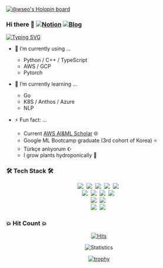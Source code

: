 [![@wseo's Holopin board](https://holopin.io/api/user/board?user=wseo)](https://holopin.io/@wseo)

### Hi there 👋 [![Notion](https://img.shields.io/badge/Notion-000000?style=flat-square&logo=Notion&logoColor=white)](https://notion.so) [![Blog](https://img.shields.io/badge/Blog-22cc44?style=flat-square&logo=blogger&logoColor=white)](https://won.hashnode.dev/)

[![Typing SVG](https://readme-typing-svg.demolab.com?font=Black+Ops+One&pause=1000&color=000000&width=380&height=29&lines=Welcome+to+my+github;I+am+a+developer+%2F+translator;My+passion+is+in+deep-learning;Hope+you+have+a+great+day)](https://git.io/typing-svg)

- 🔭 I’m currently using ...
  * Python / C++ / TypeScript
  * AWS / GCP
  * Pytorch

- 🌱 I’m currently learning ...
  * Go
  * K8S / Anthos / Azure
  * NLP

- ⚡ Fun fact: ...
  * Current [AWS AI&ML Scholar](https://www.youtube.com/watch?v=nhda21qxl3A&t=2s) 🌐
  * Google ML Bootcamp graduate (3rd cohort of Korea) ⭐
  * Türkçe anlıyorum ☪️
  * I grow plants hydroponically 🌿
<!--
**wonhyeongseo/wonhyeongseo** is a ✨ _special_ ✨ repository because its `README.md` (this file) appears on your GitHub profile.

Here are some ideas to get you started:

- 🔭 I’m currently working on ...
- 🌱 I’m currently learning ...
- 👯 I’m looking to collaborate on ...
- 🤔 I’m looking for help with ...
- 💬 Ask me about ...
- 📫 How to reach me: ...
- 😄 Pronouns: ...
- ⚡ Fun fact: ...
-->

### 🛠 Tech Stack 🛠
<p align="center">
  <img src="https://img.shields.io/badge/Python-3766AB?style=flat-square&logo=Python&logoColor=white"/></a>&nbsp 
  <img src="https://img.shields.io/badge/C++-00599C?style=flat-square&logo=C%2B%2B&logoColor=white"/></a>&nbsp 
  <img src="https://img.shields.io/badge/C-A8B9CC?style=flat-square&logo=C&logoColor=white"/></a>&nbsp 
  <img src="https://img.shields.io/badge/Java-007396?style=flat-square&logo=Java&logoColor=white"/></a>&nbsp 
  <img src="https://img.shields.io/badge/Scala-DC322F?style=flat-square&logo=Scala&logoColor=white"/></a>&nbsp 
  <br>
  <img src="https://img.shields.io/badge/Hadoop-66CCFF?style=flat-square&logo=Apache%20Hadoop&logoColor=white"/></a>&nbsp 
  <img src="https://img.shields.io/badge/Spark-E25A1C?style=flat-square&logo=Apache%20Spark&logoColor=white"/></a>&nbsp 
  <img src="https://img.shields.io/badge/Hive-FDEE21?style=flat-square&logo=Apache%20Hive&logoColor=white"/></a>&nbsp 
  <img src="https://img.shields.io/badge/Airflow-017CEE?style=flat-square&logo=apacheairflow&logoColor=white"/></a>&nbsp
  <br>
  <img src="https://img.shields.io/badge/TensorFlow-FF6F00?style=flat-square&logo=TensorFlow&logoColor=white"/></a>&nbsp 
  <img src="https://img.shields.io/badge/PyTorch-EE4C2C?style=flat-square&logo=PyTorch&logoColor=white"/></a>&nbsp 
  <br>
  <img src="https://img.shields.io/badge/Docker-2496ED?style=flat-square&logo=docker&logoColor=black"/></a>&nbsp
  <img src="https://img.shields.io/badge/Kubernetes-326CE5?style=flat-square&logo=kubernetes&logoColor=black"/></a>&nbsp
</p>

### 💥 Hit Count 💥

<div align="center" style="text-align:center">

  [![Hits](https://hits.seeyoufarm.com/api/count/incr/badge.svg?url=https%3A%2F%2Fgithub.com%2Fwonhyeongseo&count_bg=%23588636&title_bg=%23555555&icon=&icon_color=%23000000&title=hits&edge_flat=false)](https://hits.seeyoufarm.com)  

  ![Statistics](https://github-readme-stats.vercel.app/api?username=wonhyeongseo&show_icons=true&count_private=true&line_height=24&theme=dark)

  [![trophy](https://github-profile-trophy.vercel.app/?username=wonhyeongseo&theme=chalk&row=1&column=7)](https://github.com/ryo-ma/github-profile-trophy)  
  <!--
  [![Solved.ac Profile](http://mazassumnida.wtf/api/generate_badge?boj=xkzl9830)](https://solved.ac/xkzl9830)
  ![Statistics](https://github-readme-stats.vercel.app/api?username=wonhyeongseo&show_icons=true)
  [![Top Langs](https://github-readme-stats.vercel.app/api/top-langs/?username=wonhyeongseo&layout=compact&langs_count=8)](https://github.com/anuraghazra/github-readme-stats)-->
</div>
